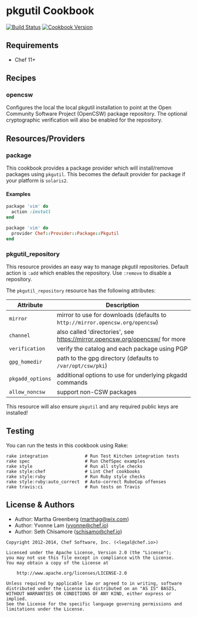 # pkgutil Cookbook

[![Build Status](https://travis-ci.org/chef-cookbooks/pkgutil.svg?branch=master)](http://travis-ci.org/chef-cookbooks/pkgutil) [![Cookbook Version](https://img.shields.io/cookbook/v/pkgutil.svg)](https://supermarket.chef.io/cookbooks/pkgutil)

## Requirements

- Chef 11+

## Recipes

### opencsw

Configures the local the local pkgutil installation to point at the Open Community Software Project (OpenCSW) package repository. The optional cryptographic verification will also be enabled for the repository.

## Resources/Providers

### package

This cookbook provides a package provider which will install/remove packages using `pkgutil`. This becomes the default provider for package if your platform is `solaris2`.

#### Examples

```ruby
package 'vim' do
  action :install
end

package 'vim' do
  provider Chef::Provider::Package::Pkgutil
end
```

### pkgutil_repository

This resource provides an easy way to manage pkgutil repositories. Default action is `:add` which enables the repository. Use `:remove` to disable a repository.

The `pkgutil_repository` resource has the following attributes:

Attribute        | Description
---------------- | -----------------------------------------------------------------------------
`mirror`         | mirror to use for downloads (defaults to `http://mirror.opencsw.org/opencsw`)
`channel`        | also called 'directories', see <https://mirror.opencsw.org/opencsw/> for more
`verification`   | verify the catalog and each package using PGP
`gpg_homedir`    | path to the gpg directory (defaults to `/var/opt/csw/pki`)
`pkgadd_options` | additional options to use for underlying pkgadd commands
`allow_noncsw`   | support non-CSW packages

This resource will also ensure `pkgutil` and any required public keys are installed!

## Testing

You can run the tests in this cookbook using Rake:

```text
rake integration              # Run Test Kitchen integration tests
rake spec                     # Run ChefSpec examples
rake style                    # Run all style checks
rake style:chef               # Lint Chef cookbooks
rake style:ruby               # Run Ruby style checks
rake style:ruby:auto_correct  # Auto-correct RuboCop offenses
rake travis:ci                # Run tests on Travis
```

## License & Authors

- Author: Martha Greenberg ([marthag@wix.com](mailto:marthag@wix.com))
- Author: Yvonne Lam ([yvonne@chef.io](mailto:yvonne@chef.io))
- Author: Seth Chisamore ([schisamo@chef.io](mailto:schisamo@chef.io))

```text
Copyright 2012-2014, Chef Software, Inc. (<legal@chef.io>)

Licensed under the Apache License, Version 2.0 (the "License");
you may not use this file except in compliance with the License.
You may obtain a copy of the License at

    http://www.apache.org/licenses/LICENSE-2.0

Unless required by applicable law or agreed to in writing, software
distributed under the License is distributed on an "AS IS" BASIS,
WITHOUT WARRANTIES OR CONDITIONS OF ANY KIND, either express or implied.
See the License for the specific language governing permissions and
limitations under the License.
```
